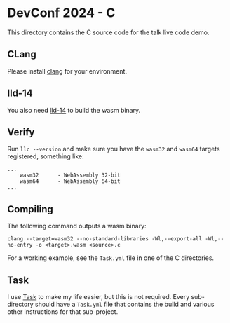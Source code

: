 # DevConf 2024 - C

This directory contains the C source code for the talk live code demo.

## CLang

Please install [clang](https://clang.llvm.org/) for your environment.

## lld-14

You also need [lld-14](https://releases.llvm.org/14.0.0/tools/lld/docs/ReleaseNotes.html) to build the wasm binary.

## Verify

Run `llc --version` and make sure you have the `wasm32` and `wasm64` targets registered, something like:

``` text
...
    wasm32      - WebAssembly 32-bit
    wasm64      - WebAssembly 64-bit
...
```

## Compiling

The following command outputs a wasm binary:

`clang --target=wasm32 --no-standard-libraries -Wl,--export-all -Wl,--no-entry -o <target>.wasm <source>.c`

For a working example, see the `Task.yml` file in one of the C directories.

## Task

I use [Task](https://taskfile.dev/) to make my life easier, but this is not required. Every sub-directory should have a `Task.yml` file that contains the build and various other instructions for that sub-project.

